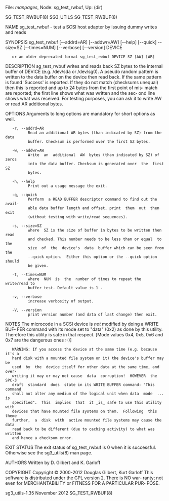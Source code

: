 File: *manpages*,  Node: sg_test_rwbuf,  Up: (dir)

SG_TEST_RWBUF(8)                   SG3_UTILS                  SG_TEST_RWBUF(8)



NAME
       sg_test_rwbuf  -  test  a SCSI host adapter by issuing dummy writes and
       reads

SYNOPSIS
       sg_test_rwbuf [--addrd=AR] [--addwr=AW]  [--help]  [--quick]  --size=SZ
       [--times=NUM] [--verbose] [--version] DEVICE

       or an older deprecated format sg_test_rwbuf DEVICE SZ [AW] [AR]

DESCRIPTION
       sg_test_rwbuf  writes and reads back SZ bytes to the internal buffer of
       DEVICE (e.g. /dev/sda or /dev/sg0). A pseudo random pattern is  written
       to the data buffer on the device then read back. If the same pattern is
       found 'Success' is reported. If they do not match  (checksums  unequal)
       then  this  is reported and up to 24 bytes from the first point of mis‐
       match are reported; the first line shows what was written and the  sec‐
       ond  line shows what was received. For testing purposes, you can ask it
       to write AW or read AR additional bytes.

OPTIONS
       Arguments to long options are mandatory for short options as well.

       -r, --addrd=AR
              Read an additional AR bytes (than indicated by SZ) from the data
              buffer. Checksum is performed over the first SZ bytes.

       -w, --addwr=AW
              Write  an  additional  AW  bytes (than indicated by SZ) of zeros
              into the data buffer. Checksum is generated over  the  first  SZ
              bytes.

       -h, --help
              Print out a usage message the exit.

       -q, --quick
              Perform  a READ BUFFER descriptor command to find out the avail‐
              able data buffer length and offset, print  them  out  then  exit
              (without testing with write/read sequences).

       -s, --size=SZ
              where  SZ is the size of buffer in bytes to be written then read
              and checked. This number needs to be less than or equal  to  the
              size  of  the  device's  data  buffer which can be seen from the
              --quick option.  Either this option or the --quick option should
              be given.

       -t, --times=NUM
              where  NUM  is  the  number of times to repeat the write/read to
              buffer test. Default value is 1 .

       -v, --verbose
              increase verbosity of output.

       -V, --version
              print version number (and data of last change) then exit.

NOTES
       The microcode in a SCSI device is _not_ modified by doing a WRITE  BUF‐
       FER  command with its mode set to "data" (0x2) as done by this utility.
       Therefore this utility is safe in that respect. [Mode values 0x4,  0x5,
       0x6 and 0x7 are the dangerous ones :-)]

       WARNING: If you access the device at the same time (e.g. because it's a
       hard disk with a mounted file system on it) the device's buffer may  be
       used  by  the  device itself for other data at the same time, and over‐
       writing it may or may not cause  data  corruption!  HOWEVER  the  SPC-3
       draft  standard  does  state in its WRITE BUFFER command: "This command
       shall not alter any medium of the logical unit when data  mode  ...  is
       specified".  This  implies  that  it _is_ safe to use this utility with
       devices that have mounted file systems on them.  Following  this  theme
       further,  a  disk  with  active mounted file systems may cause the data
       read back to be different (due to caching activity) to what was written
       and hence a checksum error.

EXIT STATUS
       The  exit status of sg_test_rwbuf is 0 when it is successful. Otherwise
       see the sg3_utils(8) man page.

AUTHORS
       Written by D. Gilbert and K. Garloff

COPYRIGHT
       Copyright © 2000-2012 Douglas Gilbert, Kurt Garloff
       This software is distributed under the GPL version 2. There is NO  war‐
       ranty;  not  even  for MERCHANTABILITY or FITNESS FOR A PARTICULAR PUR‐
       POSE.



sg3_utils-1.35                   November 2012                SG_TEST_RWBUF(8)
